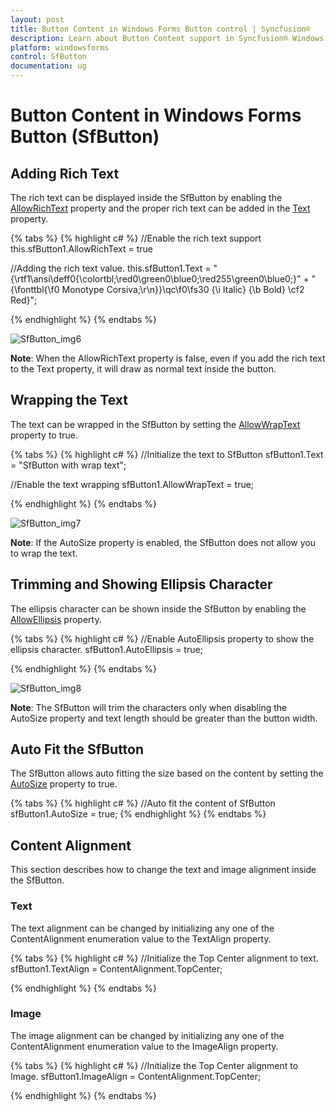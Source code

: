 ```yaml
---
layout: post
title: Button Content in Windows Forms Button control | Syncfusion®
description: Learn about Button Content support in Syncfusion® Windows Forms Button (SfButton) control and more details.
platform: windowsforms
control: SfButton
documentation: ug
---
```


# Button Content in Windows Forms Button (SfButton)

## Adding Rich Text

The rich text can be displayed inside the SfButton by enabling the [AllowRichText](https://help.syncfusion.com/cr/windowsforms/Syncfusion.WinForms.Controls.SfButton.html#Syncfusion_WinForms_Controls_SfButton_AllowRichText) property and the proper rich text can be added in the [Text](https://help.syncfusion.com/cr/windowsforms/Syncfusion.WinForms.Controls.SfButton.html#Syncfusion_WinForms_Controls_SfButton_Text) property.

{% tabs %}
{% highlight c# %}
//Enable the rich text support
this.sfButton1.AllowRichText = true

//Adding the rich text value.
this.sfButton1.Text = "{\\rtf1\\ansi\\deff0{\\colortbl;\\red0\\green0\\blue0;\\red255\\green0\\blue0;}" +
"{\\fonttbl{\\f0 Monotype Corsiva;\r\n}}\\qc\\f0\\fs30 {\\i Italic} {\\b Bold} \\cf2 Red}";

{% endhighlight %}
{% endtabs %}

![SfButton_img6](SfButton_images/SfButton_img6.jpeg)

**Note**: When the AllowRichText property is false, even if you add the rich text to the Text property, it will draw as normal text inside the button.

## Wrapping the Text

The text can be wrapped in the SfButton by setting the [AllowWrapText](https://help.syncfusion.com/cr/windowsforms/Syncfusion.WinForms.Controls.SfButton.html#Syncfusion_WinForms_Controls_SfButton_AllowWrapText) property to true.

{% tabs %}
{% highlight c# %}
//Initialize the text to SfButton
sfButton1.Text = "SfButton with wrap text";

//Enable the text wrapping
sfButton1.AllowWrapText = true;

{% endhighlight %}
{% endtabs %}

![SfButton_img7](SfButton_images/SfButton_img7.jpeg)

**Note**: If the AutoSize property is enabled, the SfButton does not allow you to wrap the text.

## Trimming and Showing Ellipsis Character

The ellipsis character can be shown inside the SfButton by enabling the [AllowEllipsis](https://help.syncfusion.com/cr/windowsforms/Syncfusion.WinForms.Controls.SfButton.html#Syncfusion_WinForms_Controls_SfButton_AutoEllipsis) property.

{% tabs %}
{% highlight c# %}
//Enable AutoEllipsis property to show the ellipsis character.
sfButton1.AutoEllipsis = true;

{% endhighlight %}
{% endtabs %}

![SfButton_img8](SfButton_images/SfButton_img8.jpeg)

**Note**: The SfButton will trim the characters only when disabling the AutoSize property and text length should be greater than the button width.

## Auto Fit the SfButton

The SfButton allows auto fitting the size based on the content by setting the [AutoSize](https://help.syncfusion.com/cr/windowsforms/Syncfusion.WinForms.Controls.SfButton.html#Syncfusion_WinForms_Controls_SfButton_AutoSize) property to true.

{% tabs %}
{% highlight c# %}
//Auto fit the content of SfButton
sfButton1.AutoSize = true;
{% endhighlight %}
{% endtabs %}

## Content Alignment

This section describes how to change the text and image alignment inside the SfButton.

### Text

The text alignment can be changed by initializing any one of the ContentAlignment enumeration value to the TextAlign property.

{% tabs %}
{% highlight c# %}
//Initialize the Top Center alignment to text.
sfButton1.TextAlign = ContentAlignment.TopCenter;

{% endhighlight %}
{% endtabs %}

### Image

The image alignment can be changed by initializing any one of the ContentAlignment enumeration value to the ImageAlign property.

{% tabs %}
{% highlight c# %}
//Initialize the Top Center alignment to Image.
sfButton1.ImageAlign = ContentAlignment.TopCenter;

{% endhighlight %}
{% endtabs %}
